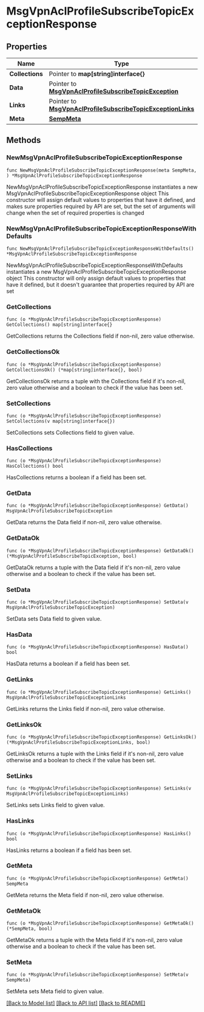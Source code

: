 # MsgVpnAclProfileSubscribeTopicExceptionResponse

## Properties

Name | Type | Description | Notes
------------ | ------------- | ------------- | -------------
**Collections** | Pointer to **map[string]interface{}** |  | [optional] 
**Data** | Pointer to [**MsgVpnAclProfileSubscribeTopicException**](MsgVpnAclProfileSubscribeTopicException.md) |  | [optional] 
**Links** | Pointer to [**MsgVpnAclProfileSubscribeTopicExceptionLinks**](MsgVpnAclProfileSubscribeTopicExceptionLinks.md) |  | [optional] 
**Meta** | [**SempMeta**](SempMeta.md) |  | 

## Methods

### NewMsgVpnAclProfileSubscribeTopicExceptionResponse

`func NewMsgVpnAclProfileSubscribeTopicExceptionResponse(meta SempMeta, ) *MsgVpnAclProfileSubscribeTopicExceptionResponse`

NewMsgVpnAclProfileSubscribeTopicExceptionResponse instantiates a new MsgVpnAclProfileSubscribeTopicExceptionResponse object
This constructor will assign default values to properties that have it defined,
and makes sure properties required by API are set, but the set of arguments
will change when the set of required properties is changed

### NewMsgVpnAclProfileSubscribeTopicExceptionResponseWithDefaults

`func NewMsgVpnAclProfileSubscribeTopicExceptionResponseWithDefaults() *MsgVpnAclProfileSubscribeTopicExceptionResponse`

NewMsgVpnAclProfileSubscribeTopicExceptionResponseWithDefaults instantiates a new MsgVpnAclProfileSubscribeTopicExceptionResponse object
This constructor will only assign default values to properties that have it defined,
but it doesn't guarantee that properties required by API are set

### GetCollections

`func (o *MsgVpnAclProfileSubscribeTopicExceptionResponse) GetCollections() map[string]interface{}`

GetCollections returns the Collections field if non-nil, zero value otherwise.

### GetCollectionsOk

`func (o *MsgVpnAclProfileSubscribeTopicExceptionResponse) GetCollectionsOk() (*map[string]interface{}, bool)`

GetCollectionsOk returns a tuple with the Collections field if it's non-nil, zero value otherwise
and a boolean to check if the value has been set.

### SetCollections

`func (o *MsgVpnAclProfileSubscribeTopicExceptionResponse) SetCollections(v map[string]interface{})`

SetCollections sets Collections field to given value.

### HasCollections

`func (o *MsgVpnAclProfileSubscribeTopicExceptionResponse) HasCollections() bool`

HasCollections returns a boolean if a field has been set.

### GetData

`func (o *MsgVpnAclProfileSubscribeTopicExceptionResponse) GetData() MsgVpnAclProfileSubscribeTopicException`

GetData returns the Data field if non-nil, zero value otherwise.

### GetDataOk

`func (o *MsgVpnAclProfileSubscribeTopicExceptionResponse) GetDataOk() (*MsgVpnAclProfileSubscribeTopicException, bool)`

GetDataOk returns a tuple with the Data field if it's non-nil, zero value otherwise
and a boolean to check if the value has been set.

### SetData

`func (o *MsgVpnAclProfileSubscribeTopicExceptionResponse) SetData(v MsgVpnAclProfileSubscribeTopicException)`

SetData sets Data field to given value.

### HasData

`func (o *MsgVpnAclProfileSubscribeTopicExceptionResponse) HasData() bool`

HasData returns a boolean if a field has been set.

### GetLinks

`func (o *MsgVpnAclProfileSubscribeTopicExceptionResponse) GetLinks() MsgVpnAclProfileSubscribeTopicExceptionLinks`

GetLinks returns the Links field if non-nil, zero value otherwise.

### GetLinksOk

`func (o *MsgVpnAclProfileSubscribeTopicExceptionResponse) GetLinksOk() (*MsgVpnAclProfileSubscribeTopicExceptionLinks, bool)`

GetLinksOk returns a tuple with the Links field if it's non-nil, zero value otherwise
and a boolean to check if the value has been set.

### SetLinks

`func (o *MsgVpnAclProfileSubscribeTopicExceptionResponse) SetLinks(v MsgVpnAclProfileSubscribeTopicExceptionLinks)`

SetLinks sets Links field to given value.

### HasLinks

`func (o *MsgVpnAclProfileSubscribeTopicExceptionResponse) HasLinks() bool`

HasLinks returns a boolean if a field has been set.

### GetMeta

`func (o *MsgVpnAclProfileSubscribeTopicExceptionResponse) GetMeta() SempMeta`

GetMeta returns the Meta field if non-nil, zero value otherwise.

### GetMetaOk

`func (o *MsgVpnAclProfileSubscribeTopicExceptionResponse) GetMetaOk() (*SempMeta, bool)`

GetMetaOk returns a tuple with the Meta field if it's non-nil, zero value otherwise
and a boolean to check if the value has been set.

### SetMeta

`func (o *MsgVpnAclProfileSubscribeTopicExceptionResponse) SetMeta(v SempMeta)`

SetMeta sets Meta field to given value.



[[Back to Model list]](../README.md#documentation-for-models) [[Back to API list]](../README.md#documentation-for-api-endpoints) [[Back to README]](../README.md)


